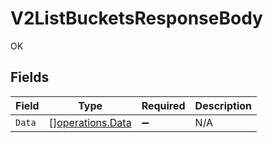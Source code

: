 # V2ListBucketsResponseBody

OK


## Fields

| Field                                                | Type                                                 | Required                                             | Description                                          |
| ---------------------------------------------------- | ---------------------------------------------------- | ---------------------------------------------------- | ---------------------------------------------------- |
| `Data`                                               | [][operations.Data](../../models/operations/data.md) | :heavy_minus_sign:                                   | N/A                                                  |